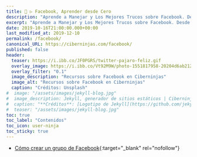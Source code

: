 ```yaml
---
title: 🐤 ▷ Facebook, Aprender desde Cero
description: "Aprende a Manejar y Los Mejores Trucos sobre Facebook. Desde cero todo lo que debes saber"
excerpt: "Aprende a Manejar y Los Mejores Trucos sobre Facebook. Desde cero todo lo que debes saber"
date: 2019-10-16T21:00:00.000+00:00
last_modified_at: 2019-12-10
permalink: /facebook/
canonical_URL: https://ciberninjas.com/facebook/
published: false
header:
  teaser: https://i.ibb.co/JF0PGRS/twitter-pajaro-feliz.gif
  overlay_image: https://i.ibb.co/Vt92M9W/photo-1551817958-20204d6ab212-ixlib-rb-1-2.jpg
  overlay_filter: "0.1"
  image_description: "Recursos sobre Facebook en Ciberninjas"
  image_alt: "Recursos sobre Facebook en Ciberninjas"
  caption: "Créditos: Unsplash"
#  image: "/assets/images/jekyll-blog.jpg"
#  image_description: Jekyll, generador de sitios estáticos | Ciberninjas
#  caption: "**Créditos**: [Logotipo de Jekyll](https://github.com/jekyll/brand) extraído del repositorio de Marketing de Jekyll. Edición y montaje de Elaboración Propia"
#  teaser: "/assets/images/jekyll-blog.jpg"
toc: true
toc_label: "Contenidos"
toc_icon: user-ninja
toc_sticky: true
---
```


* [Cómo crear un grupo de Facebook](https://neilpatel.com/es/blog/como-crear-un-grupo-de-facebook/){:target="_blank" rel="nofollow"}
